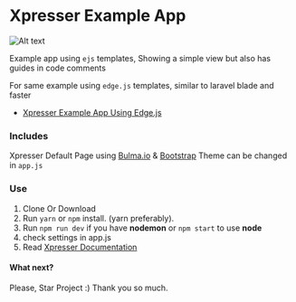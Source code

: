 # Xpresser Example App

![Alt text](https://cdn.jsdelivr.net/npm/xpresser/xpresser-logo-black.png "Xpresser Logo")

Example app using `ejs` templates, Showing a simple view but also has guides in code comments

For same example using `edge.js` templates, similar to laravel blade and faster
- [Xpresser Example App Using Edge.js](https://github.com/xpresserjs/new-app-edge-js)

### Includes

Xpresser Default Page using [Bulma.io](https://bulma.io) & [Bootstrap](https://getbootstrap.com)
Theme can be changed in `app.js`

### Use

1. Clone Or Download
2. Run `yarn` or `npm` install. (yarn preferably).
3. Run `npm run dev` if you have **nodemon** or `npm start` to use **node**
4. check settings in app.js
5. Read [Xpresser Documentation](https://www.npmjs.com/package/xpresser)

#### What next?

Please, Star Project :)
Thank you so much.
